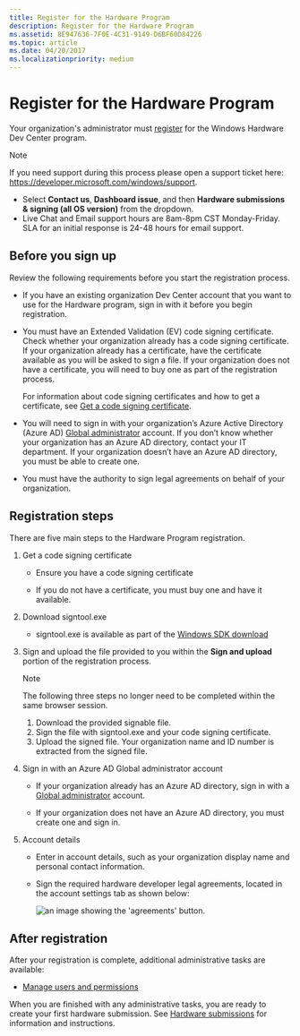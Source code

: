 ```yaml
---
title: Register for the Hardware Program
description: Register for the Hardware Program
ms.assetid: 8E947636-7F0E-4C31-9149-D6BF60D84226
ms.topic: article
ms.date: 04/20/2017
ms.localizationpriority: medium
---
```


# Register for the Hardware Program

Your organization's administrator must [register](https://go.microsoft.com/fwlink/?LinkID=828002) for the Windows Hardware Dev Center program.

> [!Note]
> If you need support during this process please open a support ticket here: https://developer.microsoft.com/windows/support.  
>- Select **Contact us**,  **Dashboard issue**, and then **Hardware submissions & signing (all OS version)** from the dropdown.  
>- Live Chat and Email support hours are 8am-8pm CST Monday-Friday.  SLA for an initial response is 24-48 hours for email support.

## Before you sign up

Review the following requirements before you start the registration process.

- If you have an existing organization Dev Center account that you want to use for the Hardware program, sign in with it before you begin registration.

- You must have an Extended Validation (EV) code signing certificate. Check whether your organization already has a code signing certificate. If your organization already has a certificate, have the certificate available as you will be asked to sign a file. If your organization does not have a certificate, you will need to buy one as part of the registration process.

    For information about code signing certificates and how to get a certificate, see [Get a code signing certificate](get-a-code-signing-certificate.md).

- You will need to sign in with your organization’s Azure Active Directory (Azure AD) [Global administrator](/azure/active-directory/users-groups-roles/directory-assign-admin-roles) account. If you don’t know whether your organization has an Azure AD directory, contact your IT department. If your organization doesn’t have an Azure AD directory, you must be able to create one.

- You must have the authority to sign legal agreements on behalf of your organization.

## Registration steps

There are five main steps to the Hardware Program registration.

1. Get a code signing certificate

    - Ensure you have a code signing certificate

    - If you do not have a certificate, you must buy one and have it available.

2. Download signtool.exe
    - signtool.exe is available as part of the [Windows SDK download](https://developer.microsoft.com/windows/downloads/windows-10-sdk)

3. Sign and upload the file provided to you within the **Sign and upload** portion of the registration process.
    > [!NOTE]
    > The following three steps no longer need to be completed within the same browser session.

    1. Download the provided signable file.
    2. Sign the file with signtool.exe and your code signing certificate.
    3. Upload the signed file. Your organization name and ID number is extracted from the signed file.

4. Sign in with an Azure AD Global administrator account

    - If your organization already has an Azure AD directory, sign in with a [Global administrator](/azure/active-directory/users-groups-roles/directory-assign-admin-roles) account.

    - If your organization does not have an Azure AD directory, you must create one and sign in.

5. Account details

    - Enter in account details, such as your organization display name and personal contact information.

    - Sign the required hardware developer legal agreements, located in the account settings tab as shown below:

        ![an image showing the 'agreements' button.](images/legal-agreements-location.png)

## After registration

After your registration is complete, additional administrative tasks are available:

- [Manage users and permissions](managing-user-roles.md)

When you are finished with any administrative tasks, you are ready to create your first hardware submission. See [Hardware submissions](hardware-certification-submissions.md) for information and instructions.
